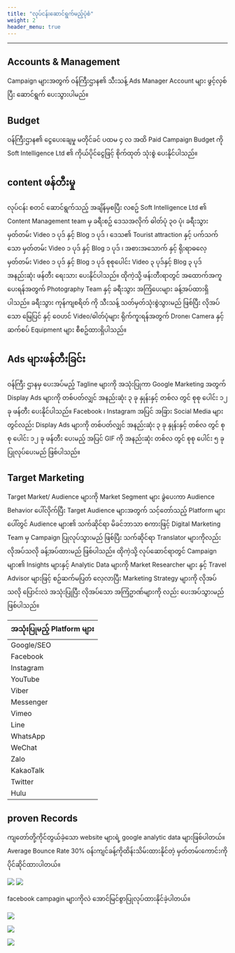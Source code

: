 ```yaml
---
title: "လုပ်ငန်းဆောင်ရွက်မည့်ပုံစံ"
weight: 2
header_menu: true
---
```


---

## Accounts & Management

Campaign များအတွက် ဝန်ကြီးဌာန၏ သီးသန့် Ads Manager Account များ ဖွင့်လှစ်ပြီး ဆောင်ရွက် ပေးသွားပါမည်။ 

## Budget

ဝန်ကြီးဌာန၏ ငွေပေးချေမှု မတိုင်ခင် ပထမ ၄ လ အထိ Paid Campaign Budget ကို 
Soft Intelligence Ltd ၏ ကိုယ်ပိုင်ငွေဖြင့် စိုက်ထုတ် သုံးစွဲ ပေးနိုင်ပါသည်။

## content ဖန်တီးမှု

လုပ်ငန်း စတင် ဆောင်ရွက်သည့် အချိန်မှစပြီး လစဥ် Soft Intelligence Ltd ၏ Content Management team မှ ခရီးစဥ် ဒေသအလိုက် ဓါတ်ပုံ ၃၀ ပုံ၊ ခရီးသွား မှတ်တမ်း Video ၁ ပုဒ် နှင့် Blog ၁ ပုဒ် ၊ ဒေသ၏ Tourist attraction နှင့် ပက်သက်သော မှတ်တမ်း Video ၁ ပုဒ် နှင့် Blog ၁ ပုဒ် ၊ အစားအသောက် နှင့် ရိုးရာဓလေ့ မှတ်တမ်း Video ၁ ပုဒ် နှင့် Blog ၁ ပုဒ် စုစုပေါင်း Video ၃ ပုဒ်နှင့် Blog ၃ ပုဒ် အနည်းဆုံး ဖန်တီး ရေးသား ပေးနိုင်ပါသည်။ 
ထိုကဲ့သို့ ဖန်းတီးရာတွင် အထောက်အကူ ပေးရန်အတွက် Photography Team နှင့် ခရီးသွား အကြံပေးများ ခန့်အပ်ထားရှိပါသည်။ 
ခရီးသွား ကုန်ကျစရိတ် ကို သီးသန့် သတ်မှတ်သုံးစွဲသွားမည် ဖြစ်ပြီး လိုအပ်သော မြေပြင် နှင့် ဝေဟင်  Video/ဓါတ်ပုံများ ရိုက်ကူးရန်အတွက် Drone၊ Camera နှင့် ဆက်စပ် Equipment များ စီစဥ်ထားရှိပါသည်။


## Ads များဖန်တီးခြင်း 

ဝန်ကြီး ဌာနမှ ပေးအပ်မည့် Tagline များကို အသုံးပြုကာ Google Marketing အတွက် 
Display Ads များကို တစ်ပတ်လျှင် အနည်းဆုံး ၃ ခု နှုန်းနှင့် တစ်လ တွင် စုစု ပေါင်း ၁၂  ခု 
ဖန်တီး ပေးနိုင်ပါသည်။ 
Facebook ၊ Instagram အပြင် အခြား Social Media များတွင်လည်း Display Ads များကို တစ်ပတ်လျှင် အနည်းဆုံး ၃ ခု နှုန်းနှင့် တစ်လ တွင် စုစု ပေါင်း ၁၂ ခု ဖန်တီး ပေးမည့် အပြင် 
GIF ကို အနည်းဆုံး တစ်လ တွင် စုစု ပေါင်း ၅ ခု ပြုလုပ်ပေးမည် ဖြစ်ပါသည်။ 


## Target Marketing 

 Target Market/ Audience များကို Market Segment များ ခွဲပေးကာ  Audience Behavior ပေါ်လိုက်ပြီး Target Audience များအတွက် သင့်တော်သည့် Platform များပေါ်တွင် Audience များ၏ သက်ဆိုင်ရာ မိခင်ဘာသာ စကားဖြင့် Digital Marketing Team မှ Campaign ပြုလုပ်သွားမည် ဖြစ်ပြီး သက်ဆိုင်ရာ Translator များကိုလည်း လိုအပ်သလို ခန့်အပ်ထားမည် ဖြစ်ပါသည်။ 
ထိုကဲ့သို့ လုပ်ဆောင်ရာတွင် Campaign များ၏ Insights များနှင့် Analytic Data များကို Market Researcher များ နှင့် Travel Advisor များဖြင့် စဥ်ဆက်မပြတ် လေ့လာပြီး Marketing Strategy များကို လိုအပ်သလို ပြောင်းလဲ အသုံးပြုပြီး လိုအပ်သော အကြံဥာဏ်များကို လည်း ပေးအပ်သွားမည် ဖြစ်ပါသည်။ 



                                       
| အသုံးပြုမည့်  Platform များ |
|-----------------------------------|
| Google/SEO                     	|
| Facebook                          |						 		
| Instagram                         |
| YouTube                           |
| Viber                             |
| Messenger                         | 
| Vimeo                             |
| Line                              |
| WhatsApp                          |
| WeChat                            |
| Zalo                              |
| KakaoTalk                         |
| Twitter                           |
| Hulu                              |


## proven Records

ကျတော်တို့ကိုင်တွယ်ခဲ့သော website များရဲ့ google analytic data များဖြစ်ပါတယ်။Average Bounce Rate 30% ၀န်းကျင်ခန့်ကိုထိန်းသိမ်းထားနိုင်တဲ့
မှတ်တမ်းကောင်းကိုပိုင်ဆိုင်ထားပါတယ်။

![](../images/google1.png)
![](../images/google2.png)

facebook campagin များကိုလဲ အောင်မြင်စွာပြုလုပ်ထားနိုင်ခဲ့ပါတယ်။

![](../images/facebook.png)

![](../images/tk1.jpg)

![](../images/tk2.jpg)


